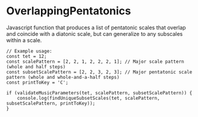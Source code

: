 # OverlappingPentatonics
Javascript function that produces a list of pentatonic scales that overlap and coincide with a diatonic scale, but can generalize to any subscales within a scale.

```
// Example usage:
const tet = 12;
const scalePattern = [2, 2, 1, 2, 2, 2, 1]; // Major scale pattern (whole and half steps)
const subsetScalePattern = [2, 2, 3, 2, 3]; // Major pentatonic scale pattern (whole and whole-and-a-half steps)
const printToKey = 'C';

if (validateMusicParameters(tet, scalePattern, subsetScalePattern)) {
	console.log(findUniqueSubsetScales(tet, scalePattern, subsetScalePattern, printToKey));
}
```
